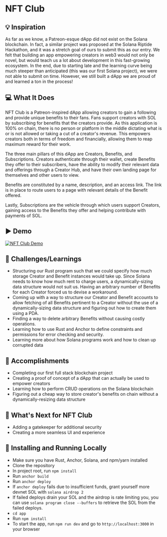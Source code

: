 # NFT Club

## 💡 Inspiration

As far as we know, a Patreon-esque dApp did not exist on the Solana blockchain. In fact, a similar project was proposed at the Solana Riptide Hackathon, and it was a stretch goal of ours to submit this as our entry. We felt that building an app empowering creators in web3 would not only be novel, but would teach us a lot about development in this fast-growing ecosystem. In the end, due to starting late and the learning curve being much steeper than anticipated (this was our first Solana project), we were not able to submit on time. However, we still built a dApp we are proud of and learned a ton in the process!

## 💻 What It Does

NFT Club is a Patreon-inspired dApp allowing creators to gain a following and provide unique benefits to their fans. Fans support creators with SOL by subscribing for benefits that the creators provide. As this application is 100% on chain, there is no person or platform in the middle dictating what is or is not allowed or taking a cut of a creator's revenue. This empowers creators both in terms of freedom and financially, allowing them to reap maximum reward for their work.

The three main pillars of this dApp are Creators, Benefits, and Subscriptions. Creators authenticate through their wallet, create Benefits they offer to their subscribers, have the ability to modify their relevant data and offerings through a Creator Hub, and have their own landing page for themselves and other users to view.

Benefits are constituted by a name, description, and an access link. The link is in place to route users to a page with relevant details of the Benefit offered.

Lastly, Subscriptions are the vehicle through which users support Creators, gaining access to the Benefits they offer and helping contribute with payments of SOL.

## ▶️ Demo

[![NFT Club Demo](https://i.imgur.com/cKjPR10.jpg)](https://www.loom.com/share/c9892eb6b47042f0b759df314083c05d 'NFT Club Demo')

## 🧠 Challenges/Learnings

- Structuring our Rust program such that we could specify how much storage Creator and Benefit instances would take up. Since Solana needs to know how much rent to charge users, a dynamically-sizing data structure would not suit us. Having an arbitrary number of Benefits for each Creator forced us to devise a workaround.
- Coming up with a way to structure our Creator and Benefit accounts to allow fetching of all Benefits pertinent to a Creator without the use of a dynamically-sizing data structure and figuring out how to create them using a PDA.
- Finding a way to delete arbitrary Benefits without causing costly operations.
- Learning how to use Rust and Anchor to define constraints and permissions for error checking and security.
- Learning more about how Solana programs work and how to clean up corrupted data

## 🏅 Accomplishments

- Completing our first full stack blockchain project
- Creating a proof of concept of a dApp that can actually be used to empower creators
- Learning how to perform CRUD operations on the Solana blockchain
- Figuring out a cheap way to store creator's benefits on chain without a dynamically-resizing data structure

## 🚀 What's Next for NFT Club

- Adding a gatekeeper for additional security
- Creating a more seamless UI and experience

## 🏃️ Installing and Running Locally

- Make sure you have Rust, Anchor, Solana, and npm/yarn installed
- Clone the repository
- In project root, run `npm install`
- Run `anchor build`
- Run `anchor deploy`
- If `anchor deploy` fails due to insufficient funds, grant yourself more devnet SOL with `solana airdrop 2`
 - If failed deploys drain your SOL and the airdrop is rate limiting you, you can use `solana program close --buffers` to retrieve the SOL from the failed deploys.
- `cd app`
- Run `npm install`
- To start the app, run `npm run dev` and go to `http://localhost:3000` in your browser
